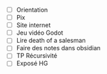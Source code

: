 
- [ ] Orientation
- [ ] Pix
- [ ] Site internet
- [ ] Jeu vidéo Godot
- [ ] Lire death of a salesman
- [ ] Faire des notes dans obsidian
- [ ] TP Récursivité
- [ ] Exposé HG